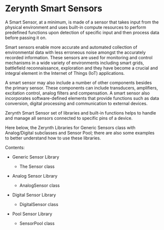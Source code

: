 # Zerynth Smart Sensors

A Smart Sensor, at a minimum, is made of a sensor that takes input from the physical environment and uses built-in compute resources to perform predefined functions upon detection of specific input and then process data before passing it on.

Smart sensors enable more accurate and automated collection of environmental data with less erroneous noise amongst the accurately recorded information. These sensors are used for monitoring and control mechanisms in a wide variety of environments including smart grids, battlefield reconnaissance, exploration and they have become a crucial and integral element in the Internet of Things (IoT) applications.

A smart sensor may also include a number of other components besides the primary sensor. These components can include transducers, amplifiers, excitation control, analog filters and compensation. A smart sensor also incorporates software-defined elements that provide functions such as data conversion, digital processing and communication to external devices.

Zerynth Smart Sensor set of libraries and built-in functions helps to handle and manage all sensors connected to specific pins of a device.

Here below, the Zerynth Libraries for Generic Sensors class with Analog/Digital subclasses and Sensor Pool; there are also some examples to better understand how to use these libraries.

Contents:


* Generic Sensor Library


    * The Sensor class


* Analog Sensor Library


    * AnalogSensor class


* Digital Sensor Library


    * DigitalSensor class


* Pool Sensor Library


    * SensorPool class
